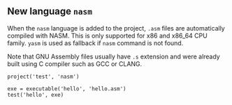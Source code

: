 ## New language `nasm`

When the `nasm` language is added to the project, `.asm` files are
automatically compiled with NASM. This is only supported for x86 and x86_64 CPU
family. `yasm` is used as fallback if `nasm` command is not found.

Note that GNU Assembly files usually have `.s` extension and were already built
using C compiler such as GCC or CLANG.

```meson
project('test', 'nasm')

exe = executable('hello', 'hello.asm')
test('hello', exe)
```
